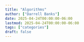 ```yaml
---
title: "Algorithms"
author: ["Darrell Banks"]
date: 2025-04-24T00:00:00-06:00
lastmod: 2025-04-24T00:00:00-06:00
tags: ["categories"]
draft: false
---
```

